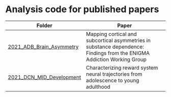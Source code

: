 # Analysis code for published papers

|Folder|Paper|
|------|------|
|[2021_ADB_Brain_Asymmetry](https://github.com/zh1peng/paper_code/tree/main/2021_ADB_Brain_Asymmetry)|Mapping cortical and subcortical asymmetries in substance dependence: Findings from the ENIGMA Addiction Working Group|
|[2021_DCN_MID_Development](https://github.com/zh1peng/paper_code/tree/main/2021_DCN_MID_Development)|Characterizing reward system neural trajectories from adolescence to young adulthood|



